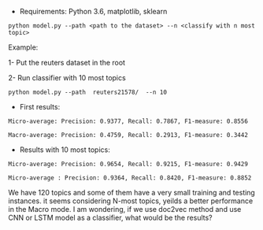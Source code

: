 
- Requirements: Python 3.6, matplotlib, sklearn

`python model.py --path <path to the dataset> --n <classify with n most topic>
`

Example: 

1- Put the reuters dataset in the root 

2- Run classifier with 10 most topics

`python model.py --path  reuters21578/  --n 10
`
- First results:

`Micro-average: Precision: 0.9377, Recall: 0.7867, F1-measure: 0.8556`

`Macro-average: Precision: 0.4759, Recall: 0.2913, F1-measure: 0.3442`


- Results with 10 most topics:

`Micro-average: Precision: 0.9654, Recall: 0.9215, F1-measure: 0.9429`

`Micro-average : Precision: 0.9364, Recall: 0.8420, F1-measure: 0.8852`

We have 120 topics and some of them have a very small training and testing instances.
it seems considering N-most topics, yeilds a better performance in the Macro mode.
I am wondering, if we use doc2vec method and use CNN or LSTM model as a classifier, what would be the results?